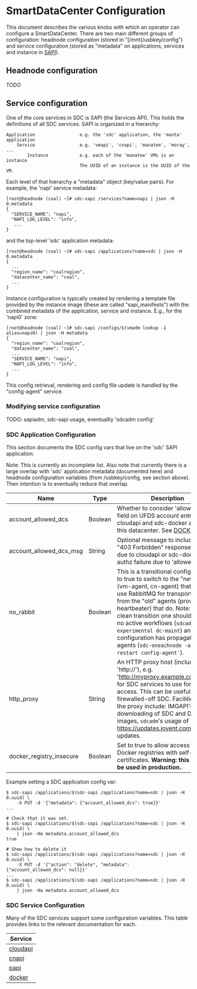 # SmartDataCenter Configuration

This document describes the various knobs with which an operator can configure
a SmartDataCenter. There are two main different groups of configuration:
headnode configuration (stored in "[/mnt]/usbkey/config") and service
configuration (stored as "metadata" on applications, services and instance in
[SAPI](https://github.com/joyent/sdc-sapi)).


## Headnode configuration

TODO


## Service configuration

One of the core services in SDC is SAPI (the Services API). This holds the definitions
of all SDC services. SAPI is organized in a hierarchy:

    Application                 e.g. the 'sdc' application, the 'manta' application
        Service                 e.g. 'vmapi', 'cnapi', 'manatee', 'moray', ...
            Instance            e.g. each of the 'manatee' VMs is an instance
                                The UUID of an instance is the UUID of the VM.

Each level of that hierarchy a "metadata" object (key/value pairs). For example, the
'napi' service metadata:

    [root@headnode (coal) ~]# sdc-sapi /services?name=napi | json -H 0.metadata
    {
      "SERVICE_NAME": "napi",
      "NAPI_LOG_LEVEL": "info",
       ...
    }

and the top-level 'sdc' application metadata:

    [root@headnode (coal) ~]# sdc-sapi /applications?name=sdc | json -H 0.metadata
    {
      ...
      "region_name": "coalregion",
      "datacenter_name": "coal",
      ...
    }

Instance configuration is typically created by rendering a template file
provided by the instance image (these are called "sapi_manifests") with the
combined metadata of the application, service and instance. E.g., for the
'napi0' zone:

    [root@headnode (coal) ~]# sdc-sapi /configs/$(vmadm lookup -1 alias=napi0) | json -H metadata
    {
      "region_name": "coalregion",
      "datacenter_name": "coal",
      ...
      "SERVICE_NAME": "napi",
      "NAPI_LOG_LEVEL": "info",
      ...
    }

This config retrieval, rendering and config file update is handled by the
"config-agent" service.


### Modifying service configuration

TODO: sapiadm, sdc-sapi usage, eventuallly 'sdcadm config'


### SDC Application Configuration

This section documents the SDC config vars that live on the 'sdc' SAPI
application.

Note: This is currently an incomplete list. Also note that currently there is a
large overlap with 'sdc' application metadata (documented here) and headnode
configuration variables (from /usbkey/config, see section above). Then
intention is to eventually reduce that overlap.

| Name | Type | Description |
| ---- | ---- | ----------- |
| account_allowed_dcs | Boolean | Whether to consider 'allowed_dcs' field on UFDS account entries for cloudapi and sdc-docker authz in this datacenter. See [DOCKER-166](https://smartos.org/bugview/DOCKER-166). |
| account_allowed_dcs_msg | String | Optional message to include in the "403 Forbidden" response body due to cloudapi or sdc-docker authz failure due to 'allowed_dcs'. |
| no_rabbit | Boolean | This is a transitional config var. Set to true to switch to the "new" agents (vm-agent, cn-agent) that don't use RabbitMQ for transport -- away from the "old" agents (provisioner, heartbeater) that do. Note: for a clean transition one should ensure no active workflows (`sdcadm experimental dc-maint`) and that configuration has propagated to agents (`sdc-oneachnode -a 'svcadm restart config-agent'`). |
| http_proxy | String | An HTTP proxy host (including the 'http://'), e.g. 'http://myproxy.example.com:8080', for SDC services to use for external access. This can be useful for a firewalled-off SDC. Facilities using the proxy include: IMGAPI's downloading of SDC and Docker images, `sdcadm`'s usage of https://updates.joyent.com for updates. |
| docker_registry_insecure | Boolean | Set to true to allow access to Docker registries with self-signed certificates. **Warning: this shouldn't be used in production.**. |


Example setting a SDC application config var:

    $ sdc-sapi /applications/$(sdc-sapi /applications?name=sdc | json -H 0.uuid) \
        -X PUT -d '{"metadata": {"account_allowed_dcs": true}}'
    ...

    # Check that it was set.
    $ sdc-sapi /applications/$(sdc-sapi /applications?name=sdc | json -H 0.uuid) \
        | json -Ha metadata.account_allowed_dcs
    true

    # Show how to delete it
    $ sdc-sapi /applications/$(sdc-sapi /applications?name=sdc | json -H 0.uuid) \
        -X PUT -d '{"action": "delete", "metadata": {"account_allowed_dcs": null}}'
    ...
    $ sdc-sapi /applications/$(sdc-sapi /applications?name=sdc | json -H 0.uuid) \
        | json -Ha metadata.account_allowed_dcs



### SDC Service Configuration

Many of the SDC services support some configuration variables. This table
provides links to the relevant documentation for each.

| Service |
| ------- |
| [cloudapi](https://github.com/joyent/sdc-cloudapi/blob/master/docs/admin.restdown#L40) |
| [cnapi](https://github.com/joyent/sdc-cnapi/blob/master/docs/index.md#sapi-configuration) |
| [papi](https://github.com/joyent/sdc-papi/blob/master/docs/index.md#sapi-configuration) |
| [docker](https://github.com/joyent/sdc-docker/tree/master/docs/guide) |
